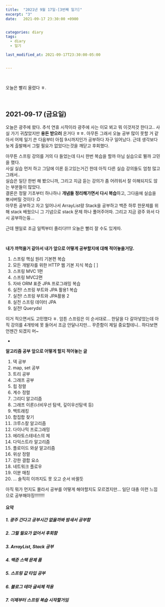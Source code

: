 ```yaml
---
title:  "2021년 9월 17일-[3번째 일기]"
excerpt: "3"
date:   2021-09-17 23:30:00 +0900


categories: diary
tags:
  - diary
  - 일기

last_modified_at: 2021-09-17T23:30:00-05:00


---
```


<br/>

 오늘은 빨리 올렸다 ㅎ.

<br/>

## 2021-09-17 (금요일)

오늘은 광주에 왔다. 추석 연휴 시작이라 광주에 사는 이모 뵈고 뭐 이것저것 한다고.. 사실 가기 귀찮았지만 **용돈 받으러** 온거다 ㅎㅎ. 아무튼 그래서 오늘 공부 많이 못할 거 같아서 어제 일기 쓴 다음부터 아침 9시까지인가 공부하다 자구 일어났다. 근데 생각보다 늦게 출발해서 그럴 필요가 없었다는것을 깨닫고 후회했다.<br/>

아무튼 스프링 강의를 거의 다 들었는데 다시 한번 복습을 할까 아님 실습으로 뛸까 고민을 했다.<br/>사실 실습 먼저 하고 그담에 이론 듣고있는거긴 한데 아직 다른 실습 강의들도 엄청 많고 그래서.. <br/>실습은 일단 한번 해 봤으니까, 그리고 지금 듣는 강의가 좀 어려워서 잘 이해되지도 않는 부분들이 많았다. <br/> 결론은 정말 기초부터 하나하나 **개념들 정리해가면서 다시 복습**하고, 그다음에 실습을 뽀샤버릴 것이다 :D<br/>아무튼 공부하고 자고 일어나서 ArrayList랑  Stack을 공부하고 백준 하루 한문제를 위해 stack 배웠으니 그 기념으로 stack 문제 하나 풀어주어따. 그리고 지금 광주 와서 다시 공부하는듕...

근데 웬일로 조금 일찍부터 졸리다!!!! 오늘은 빨리 잘 수도 있게따.

<br/>

**내가 까먹을거 같아서 내가 앞으로 어떻게 공부할지에 대해 적어놓을거당.**

1. 스프링 핵심 원리 기본편 복습
2. 모든 개발자를 위한 HTTP 웹 기본 지식 복습    [   ]
3. 스프링 MVC 1편
4. 스프링 MVC2편
5. 자바 ORM 표준 JPA 프로그래밍 복습
6. 실전! 스프링 부트와 JPA 활용1 복습
7. 실전! 스프링 부트와 JPA활용 2
8. 실전 스프링 데이터 JPA
9. 실전! Querydsl

이거 적으면서도 고민했다 ㅎ. 암튼 스프링은 이 순서대로... 한달을 다 갈아넣었는데 아직 강의를 4개밖에 못 들어서 조금 안달나지만... 꾸준함이 제일 중요할테니.. 하다보면 언젠간 되겠지 머~

+

**알고리즘 공부 앞으로 어떻게 할지 적어놓는 글**

1. 덱 공부
2. map, set 공부
3. 트리 공부
4. 그래프 공부
5. 힙 정렬
6. 계수 정렬
7. 그리디 알고리즘
8. 그래프 이론(너비우선 탐색, 깊이우선탐색 등)
9. 백트래킹
10. 합집합 찾기
11. 크루스칼 알고리즘
12. 다이나믹 프로그래밍
13. 에라토스테네스의 체
14. 다익스트라 알고리즘
15. 플로이드 와샬 알고리즘
16. 위상 정렬
17. 강한 결합 요소
18. 네트워크 플로우
19. 이분 매칭
20. ... 솔직히 이까지도 못 오고 순서 바뀔듯

아직 뭐가 먼지도 몰라서 공부를 어떻게 해야할지도 모르겠지만... 일단 대충 이런 느낌으로 공부해야징!!!!!!!!

#### 요약

##### 1. 광주 간다고 공부시간 없을까봐 밤새서 공부함

##### 2. 그럴 필요가 없어서 후회함

##### 3. ArrayList, Stack 공부

##### 4. 백준 스택 문제 품

##### 5. 스프링 값 타입 공부

##### 6. 블로그 테마 글씨체 적용

##### 7. 이제부터 스프링 복습 시작할거임



